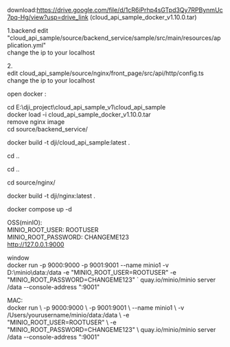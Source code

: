 download:https://drive.google.com/file/d/1cR6iPrhp4sGTpd3Qy7RPBynmUc7pq-Hg/view?usp=drive_link (cloud_api_sample_docker_v1.10.0.tar)

1.backend
edit "cloud_api_sample/source/backend_service/sample/src/main/resources/application.yml"<br>
change the ip to your localhost<br>

2.<br>
edit cloud_api_sample/source/nginx/front_page/src/api/http/config.ts<br>
change the ip to your localhost<br>

open docker :<br>





cd E:\dji_project\cloud_api_sample_v1\cloud_api_sample
<br>
docker load -i cloud_api_sample_docker_v1.10.0.tar
<br>
remove nginx image<br>
cd source/backend_service/
<br>

docker build -t dji/cloud_api_sample:latest .
<br>

cd ..
<br>

cd ..
<br>

cd source/nginx/
<br>

docker build -t dji/nginx:latest .
<br>


docker compose up -d
<br>





OSS(minIO):<br>
MINIO_ROOT_USER: ROOTUSER <br>
MINIO_ROOT_PASSWORD: CHANGEME123<br>
http://127.0.0.1:9000<br>

window<br>
docker run -p 9000:9000 -p 9001:9001 --name minio1 -v D:\minio\data:/data -e "MINIO_ROOT_USER=ROOTUSER" -e "MINIO_ROOT_PASSWORD=CHANGEME123" ` quay.io/minio/minio server /data --console-address ":9001"<br>

MAC:<br>
docker run \ -p 9000:9000 \ -p 9001:9001 \ --name minio1 \ -v /Users/yourusername/minio/data:/data \ -e "MINIO_ROOT_USER=ROOTUSER" \ -e "MINIO_ROOT_PASSWORD=CHANGEME123" \ quay.io/minio/minio server /data --console-address ":9001"<br>
